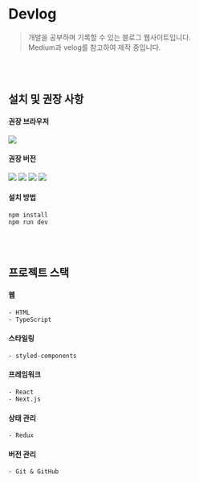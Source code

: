 # Devlog

> 개발을 공부하며 기록할 수 있는 블로그 웹사이트입니다. <br>
Medium과 velog를 참고하여 제작 중입니다.

<br>
<br>

## 설치 및 권장 사항

#### 권장 브라우저

<img src="https://img.shields.io/badge/Chrome-white?style=flat&logo=google" />

#### 권장 버전

<img src="https://img.shields.io/badge/npm-6.14.8-green?style=flat" /> <img src="https://img.shields.io/badge/node-14.15.0-orange?style=flat" /> <img src="https://img.shields.io/badge/react-17.0.2-blue?style=flat" /> <img src="https://img.shields.io/badge/next-10.2.3-blueviolet?style=flat" />

#### 설치 방법

```
npm install
npm run dev
```

<br>
<br>

## 프로젝트 스택
#### 웹
```
- HTML
- TypeScript
```

#### 스타일링
```
- styled-components
```

#### 프레임워크
```
- React
- Next.js
```

#### 상태 관리
```
- Redux
```

#### 버전 관리
```
- Git & GitHub
```

<br>
<br>
